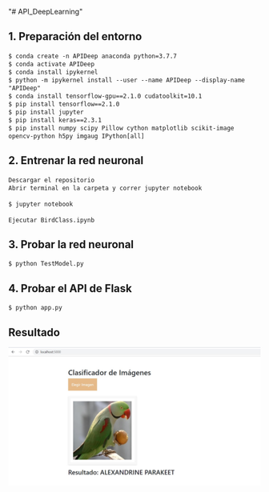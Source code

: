 "# API_DeepLearning" 

## 1. Preparación del entorno
    $ conda create -n APIDeep anaconda python=3.7.7
    $ conda activate APIDeep
    $ conda install ipykernel
    $ python -m ipykernel install --user --name APIDeep --display-name "APIDeep"
    $ conda install tensorflow-gpu==2.1.0 cudatoolkit=10.1
    $ pip install tensorflow==2.1.0
    $ pip install jupyter
    $ pip install keras==2.3.1
    $ pip install numpy scipy Pillow cython matplotlib scikit-image opencv-python h5py imgaug IPython[all]
    
 ## 2. Entrenar la red neuronal
 
    Descargar el repositorio
    Abrir terminal en la carpeta y correr jupyter notebook
    
    $ jupyter notebook
    
    Ejecutar BirdClass.ipynb
    
 ## 3. Probar la red neuronal
 
    $ python TestModel.py
    
## 4. Probar el API de Flask

    $ python app.py

## Resultado

![Aquí la descripción de la imagen por si no carga](https://github.com/DavidReveloLuna/API_DeepLearning/blob/master/asssets/Resultado.jpg)
